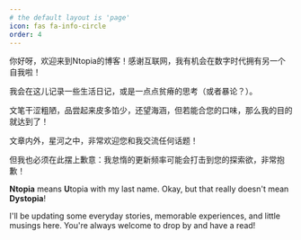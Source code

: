 ```yaml
---
# the default layout is 'page'
icon: fas fa-info-circle
order: 4
---
```


你好呀，欢迎来到Ntopia的博客！感谢互联网，我有机会在数字时代拥有另一个自我啦！

我会在这儿记录一些生活日记，或是一点点贫瘠的思考（或者暴论？）。

文笔干涩粗陋，品尝起来皮多馅少，还望海涵，但若能合您的口味，那么我的目的就达到了！

文章内外，星河之中，非常欢迎您和我交流任何话题！

但我也必须在此摆上歉意：我怠惰的更新频率可能会打击到您的探索欲，非常抱歉！

**Ntopia** means **U**topia with my last name.
Okay, but that really doesn't mean **Dystopia**!

I'll be updating some everyday stories, memorable experiences, and little musings here. You're always welcome to drop by and have a read!